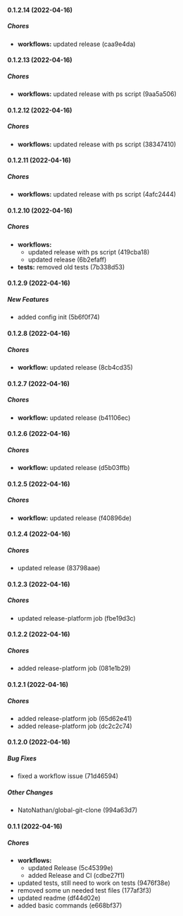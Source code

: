 #### 0.1.2.14 (2022-04-16)

##### Chores

* **workflows:**  updated release (caa9e4da)

#### 0.1.2.13 (2022-04-16)

##### Chores

* **workflows:**  updated release with ps script (9aa5a506)

#### 0.1.2.12 (2022-04-16)

##### Chores

* **workflows:**  updated release with ps script (38347410)

#### 0.1.2.11 (2022-04-16)

##### Chores

* **workflows:**  updated release with ps script (4afc2444)

#### 0.1.2.10 (2022-04-16)

##### Chores

* **workflows:**
  *  updated release with ps script (419cba18)
  *  updated release (6b2efaff)
* **tests:**  removed old tests (7b338d53)

#### 0.1.2.9 (2022-04-16)

##### New Features

*  added config init (5b6f0f74)

#### 0.1.2.8 (2022-04-16)

##### Chores

* **workflow:**  updated release (8cb4cd35)

#### 0.1.2.7 (2022-04-16)

##### Chores

* **workflow:**  updated release (b41106ec)

#### 0.1.2.6 (2022-04-16)

##### Chores

* **workflow:**  updated release (d5b03ffb)

#### 0.1.2.5 (2022-04-16)

##### Chores

* **workflow:**  updated release (f40896de)

#### 0.1.2.4 (2022-04-16)

##### Chores

*  updated release (83798aae)

#### 0.1.2.3 (2022-04-16)

##### Chores

*  updated release-platform job (fbe19d3c)

#### 0.1.2.2 (2022-04-16)

##### Chores

*  added release-platform job (081e1b29)

#### 0.1.2.1 (2022-04-16)

##### Chores

*  added release-platform job (65d62e41)
*  added release-platform job (dc2c2c74)

#### 0.1.2.0 (2022-04-16)

##### Bug Fixes

*  fixed a workflow issue (71d46594)

##### Other Changes

* NatoNathan/global-git-clone (994a63d7)

#### 0.1.1 (2022-04-16)

##### Chores

* **workflows:**
  *  updated Release (5c45399e)
  *  added Release and CI (cdbe27f1)
*  updated tests, still need to work on tests (9476f38e)
*  removed some un needed test files (177af3f3)
*  updated readme (df44d02e)
*  added basic commands (e668bf37)

